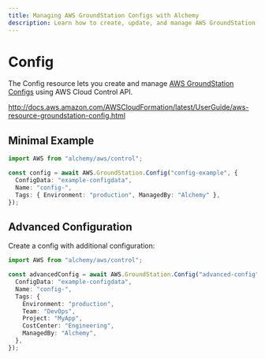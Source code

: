 ```yaml
---
title: Managing AWS GroundStation Configs with Alchemy
description: Learn how to create, update, and manage AWS GroundStation Configs using Alchemy Cloud Control.
---
```


# Config

The Config resource lets you create and manage [AWS GroundStation Configs](https://docs.aws.amazon.com/groundstation/latest/userguide/) using AWS Cloud Control API.

http://docs.aws.amazon.com/AWSCloudFormation/latest/UserGuide/aws-resource-groundstation-config.html

## Minimal Example

```ts
import AWS from "alchemy/aws/control";

const config = await AWS.GroundStation.Config("config-example", {
  ConfigData: "example-configdata",
  Name: "config-",
  Tags: { Environment: "production", ManagedBy: "Alchemy" },
});
```

## Advanced Configuration

Create a config with additional configuration:

```ts
import AWS from "alchemy/aws/control";

const advancedConfig = await AWS.GroundStation.Config("advanced-config", {
  ConfigData: "example-configdata",
  Name: "config-",
  Tags: {
    Environment: "production",
    Team: "DevOps",
    Project: "MyApp",
    CostCenter: "Engineering",
    ManagedBy: "Alchemy",
  },
});
```

